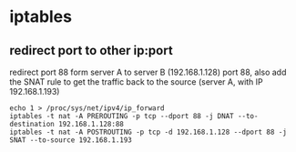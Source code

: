 # iptables
## redirect port to other ip:port
redirect port 88 form server A to server B (192.168.1.128) port 88, also add the SNAT rule to get the traffic back to the source (server A, with IP 192.168.1.193)

```
echo 1 > /proc/sys/net/ipv4/ip_forward
iptables -t nat -A PREROUTING -p tcp --dport 88 -j DNAT --to-destination 192.168.1.128:88
iptables -t nat -A POSTROUTING -p tcp -d 192.168.1.128 --dport 88 -j SNAT --to-source 192.168.1.193
```
